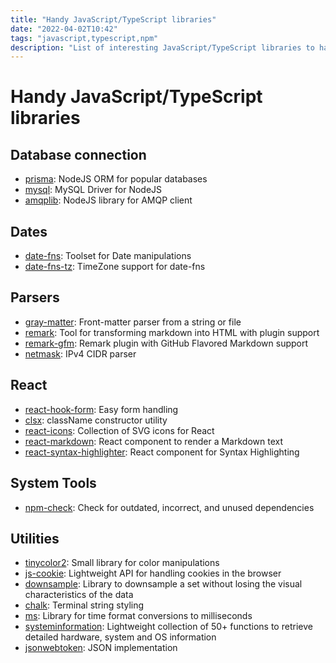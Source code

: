 ```yaml
---
title: "Handy JavaScript/TypeScript libraries"
date: "2022-04-02T10:42"
tags: "javascript,typescript,npm"
description: "List of interesting JavaScript/TypeScript libraries to have at hand"
---
```


# Handy JavaScript/TypeScript libraries

## Database connection

- [prisma](https://www.npmjs.com/package/prisma): NodeJS ORM for popular databases
- [mysql](https://www.npmjs.com/package/mysql): MySQL Driver for NodeJS
- [amqplib](https://www.npmjs.com/package/amqplib): NodeJS library for AMQP client

## Dates

- [date-fns](https://www.npmjs.com/package/date-fns): Toolset for Date manipulations
- [date-fns-tz](https://www.npmjs.com/package/date-fns-tz): TimeZone support for date-fns

## Parsers

- [gray-matter](https://www.npmjs.com/package/gray-matter): Front-matter parser from a string or file
- [remark](https://www.npmjs.com/package/remark): Tool for transforming markdown into HTML with plugin support
- [remark-gfm](https://www.npmjs.com/package/remark-gfm): Remark plugin with GitHub Flavored Markdown support
- [netmask](https://www.npmjs.com/package/netmask): IPv4 CIDR parser

## React

- [react-hook-form](https://www.npmjs.com/package/react-hook-form): Easy form handling
- [clsx](https://www.npmjs.com/package/clsx): className constructor utility
- [react-icons](https://www.npmjs.com/package/react-icons): Collection of SVG icons for React
- [react-markdown](https://www.npmjs.com/package/react-markdown): React component to render a Markdown text
- [react-syntax-highlighter](https://www.npmjs.com/package/react-syntax-highlighter): React component for Syntax
  Highlighting

## System Tools

- [npm-check](https://www.npmjs.com/package/npm-check): Check for outdated, incorrect, and unused dependencies

## Utilities

- [tinycolor2](https://www.npmjs.com/package/tinycolor2): Small library for color manipulations
- [js-cookie](https://www.npmjs.com/package/js-cookie): Lightweight API for handling cookies in the browser
- [downsample](https://www.npmjs.com/package/downsample): Library to downsample a set without losing the visual
  characteristics of the data
- [chalk](https://www.npmjs.com/package/chalk): Terminal string styling
- [ms](https://www.npmjs.com/package/ms): Library for time format conversions to milliseconds
- [systeminformation](https://www.npmjs.com/package/systeminformation): Lightweight collection of 50+ functions to
  retrieve detailed hardware, system and OS information
- [jsonwebtoken](https://www.npmjs.com/package/jsonwebtoken): JSON implementation
